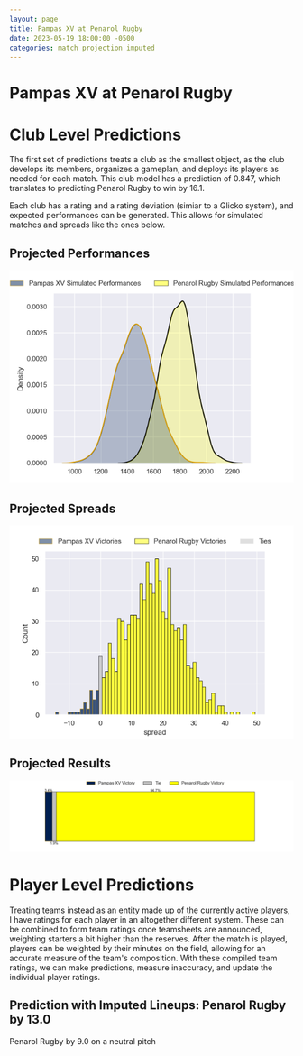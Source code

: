 ```yaml
---  
layout: page  
title: Pampas XV at Penarol Rugby  
date: 2023-05-19 18:00:00 -0500  
categories: match projection imputed  
---
```

# Pampas XV at Penarol Rugby

# Club Level Predictions


The first set of predictions treats a club as the smallest object, as the club develops its members, organizes a gameplan, and deploys its players as needed for each match. This club model has a prediction of 0.847, which translates to predicting Penarol Rugby to win by 16.1.

Each club has a rating and a rating deviation (simiar to a Glicko system), and expected performances can be generated. This allows for simulated matches and spreads like the ones below.
## Projected Performances


![Projected Performances](plots/performances_2023-05-19-PenarolRugby-PampasXV.png)
## Projected Spreads


![Projected Spreads](plots/spreads_2023-05-19-PenarolRugby-PampasXV.png)
## Projected Results


![Projected Results](plots/resultbar_2023-05-19-PenarolRugby-PampasXV.png)
# Player Level Predictions


Treating teams instead as an entity made up of the currently active players, I have ratings for each player in an altogether different system. These can be combined to form team ratings once teamsheets are announced, weighting starters a bit higher than the reserves. After the match is played, players can be weighted by their minutes on the field, allowing for an accurate measure of the team's composition. With these compiled team ratings, we can make predictions, measure inaccuracy, and update the individual player ratings.
## Prediction with Imputed Lineups: Penarol Rugby by 13.0


Penarol Rugby by 9.0 on a neutral pitch

